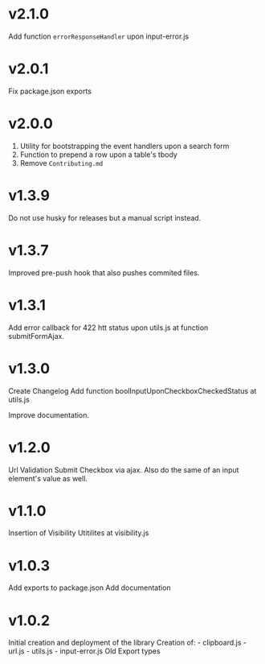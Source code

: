 # v2.1.0
Add function `errorResponseHandler` upon input-error.js

# v2.0.1
Fix package.json exports 

# v2.0.0
1. Utility for bootstrapping the event handlers upon a search form
2. Function to prepend a row upon a table's tbody
3. Remove `Contributing.md`

# v1.3.9
Do not use husky for releases but a manual script instead.

# v1.3.7
Improved pre-push hook that also pushes commited files.

# v1.3.1
Add error callback for 422 htt status upon utils.js at function  submitFormAjax.

# v1.3.0
Create Changelog
Add function boolInputUponCheckboxCheckedStatus at utils.js

Improve documentation.

# v1.2.0
Url Validation
Submit Checkbox via ajax. Also do the same of an input element's value as well.

# v1.1.0
Insertion of Visibility Utitilites at visibility.js

# v1.0.3
Add exports to package.json
Add documentation

# v1.0.2
Initial creation and deployment of the library
Creation of:
    - clipboard.js
    - url.js
    - utils.js
    - input-error.js
Old Export types
